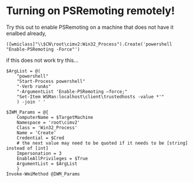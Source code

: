 # Turning on PSRemoting remotely!

Try this out to enable PSRemoting on a machine that does not have it enalbed already,

```
([wmiclass]"\\$CN\root\cimv2:Win32_Process").Create('powershell "Enable-PSRemoting -Force"')
```

if this does not work try this...

```
$ArgList = @(
    "powershell"
    "Start-Process powershell"
    "-Verb runAs"
    "-ArgumentList 'Enable-PSRemoting –force;"
    "Set-Item WSMan:localhost\client\trustedhosts -value *'"
    ) -join ' '

$IWM_Params = @{
    ComputerName = $TargetMachine
    Namespace = 'root\cimv2'
    Class = 'Win32_Process'
    Name = 'Create'
    Credential = $Cred
    # the next value may need to be quoted if it needs to be [string] instead of [int]
    Impersonation = 3
    EnableAllPrivileges = $True
    ArgumentList = $ArgList
    }
Invoke-WmiMethod @IWM_Params
```
